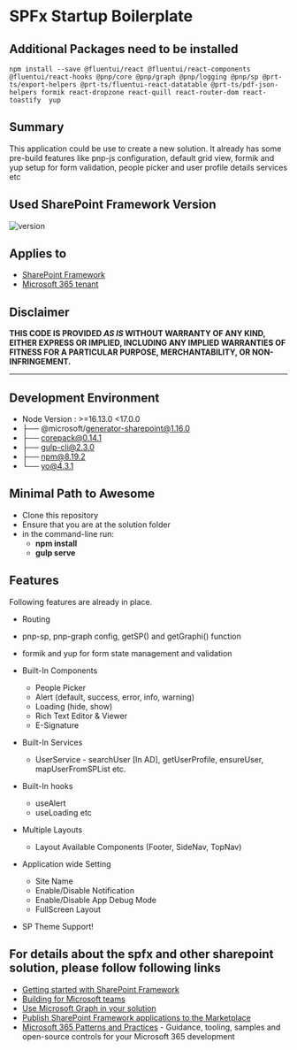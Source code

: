# SPFx Startup Boilerplate

## Additional Packages need to be installed

    npm install --save @fluentui/react @fluentui/react-components @fluentui/react-hooks @pnp/core @pnp/graph @pnp/logging @pnp/sp @prt-ts/export-helpers @prt-ts/fluentui-react-datatable @prt-ts/pdf-json-helpers formik react-dropzone react-quill react-router-dom react-toastify  yup

## Summary

This application could be use to create a new solution. It already has some pre-build features like pnp-js configuration, default grid view, formik and yup setup for form validation, people picker and user profile details services etc

## Used SharePoint Framework Version

![version](https://img.shields.io/badge/version-1.13-green.svg)

## Applies to

- [SharePoint Framework](https://aka.ms/spfx)
- [Microsoft 365 tenant](https://docs.microsoft.com/en-us/sharepoint/dev/spfx/set-up-your-developer-tenant)
 
## Disclaimer

**THIS CODE IS PROVIDED _AS IS_ WITHOUT WARRANTY OF ANY KIND, EITHER EXPRESS OR IMPLIED, INCLUDING ANY IMPLIED WARRANTIES OF FITNESS FOR A PARTICULAR PURPOSE, MERCHANTABILITY, OR NON-INFRINGEMENT.**

---
 
## Development Environment
- Node Version : >=16.13.0 <17.0.0
- ├── @microsoft/generator-sharepoint@1.16.0
- ├── corepack@0.14.1
- ├── gulp-cli@2.3.0
- ├── npm@8.19.2
- └── yo@4.3.1


## Minimal Path to Awesome

- Clone this repository
- Ensure that you are at the solution folder
- in the command-line run:
  - **npm install**
  - **gulp serve**


## Features

Following features are already in place.

- Routing
- pnp-sp, pnp-graph config, getSP() and getGraphi() function
- formik and yup for form state management and validation
- Built-In Components
  - People Picker
  - Alert (default, success, error, info, warning)
  - Loading (hide, show)
  - Rich Text Editor & Viewer
  - E-Signature

- Built-In Services
  - UserService - searchUser [In AD], getUserProfile, ensureUser, mapUserFromSPList etc.

- Built-In hooks
  - useAlert 
  - useLoading etc

- Multiple Layouts
  - Layout Available Components  (Footer, SideNav, TopNav)

- Application wide Setting
  - Site Name 
  - Enable/Disable Notification
  - Enable/Disable App Debug Mode
  - FullScreen Layout 

- SP Theme Support!
 


## For details about the spfx and other sharepoint solution, please follow following links

- [Getting started with SharePoint Framework](https://docs.microsoft.com/en-us/sharepoint/dev/spfx/set-up-your-developer-tenant)
- [Building for Microsoft teams](https://docs.microsoft.com/en-us/sharepoint/dev/spfx/build-for-teams-overview)
- [Use Microsoft Graph in your solution](https://docs.microsoft.com/en-us/sharepoint/dev/spfx/web-parts/get-started/using-microsoft-graph-apis)
- [Publish SharePoint Framework applications to the Marketplace](https://docs.microsoft.com/en-us/sharepoint/dev/spfx/publish-to-marketplace-overview)
- [Microsoft 365 Patterns and Practices](https://aka.ms/m365pnp) - Guidance, tooling, samples and open-source controls for your Microsoft 365 development
